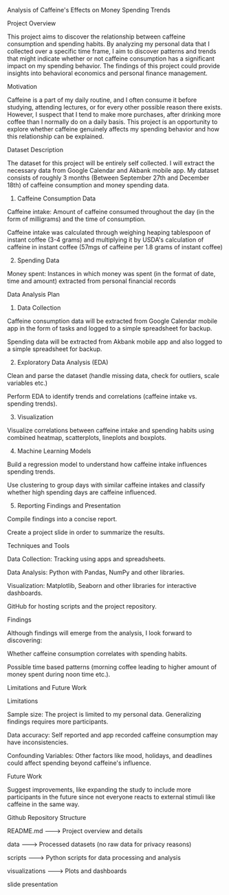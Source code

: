 Analysis of Caffeine's Effects on Money Spending Trends


Project Overview


This project aims to discover the relationship between caffeine consumption and spending habits. By analyzing my personal data that I collected over a specific time frame, I aim to discover patterns and trends that might indicate whether or not caffeine consumption has a significant impact on my spending behavior. The findings of this project could provide insights into behavioral economics and personal finance management.


Motivation


Caffeine is a part of my daily routine, and I often consume it before studying, attending lectures, or for every other possible reason there exists. However, I suspect that I tend to make more purchases, after drinking more coffee than I normally do on a daily basis. This project is an opportunity to explore whether caffeine genuinely affects my spending behavior and how this relationship can be explained.


Dataset Description


The dataset for this project will be entirely self collected. I will extract the necessary data from Google Calendar and Akbank mobile app. My dataset consists of roughly 3 months (Between September 27th and December 18th) of caffeine consumption and money spending data.

1. Caffeine Consumption Data

Caffeine intake: Amount of caffeine consumed throughout the day (in the form of milligrams) and the time of consumption.

Caffeine intake was calculated through weighing heaping tablespoon of instant coffee (3-4 grams) and multiplying it by USDA's calculation of caffeine in instant coffee (57mgs of caffeine per 1.8 grams of instant coffee)  

2. Spending Data

Money spent: Instances in which money was spent (in the format of date, time and amount) extracted from personal financial records


Data Analysis Plan


1. Data Collection

Caffeine consumption data will be extracted from Google Calendar mobile app in the form of tasks and logged to a simple spreadsheet for backup.

Spending data will be extracted from Akbank mobile app and also logged to a simple spreadsheet for backup.

2. Exploratory Data Analysis (EDA)

Clean and parse the dataset (handle missing data, check for outliers, scale variables etc.)

Perform EDA to identify trends and correlations (caffeine intake vs. spending trends).

3. Visualization

Visualize correlations between caffeine intake and spending habits using combined heatmap, scatterplots, lineplots and boxplots.

4. Machine Learning Models

Build a regression model to understand how caffeine intake influences spending trends.

Use clustering to group days with similar caffeine intakes and classify whether high spending days are caffeine influenced.

5. Reporting Findings and Presentation

Compile findings into a concise report.

Create a project slide in order to summarize the results.


Techniques and Tools


Data Collection: Tracking using apps and spreadsheets.

Data Analysis: Python with Pandas, NumPy and other libraries.

Visualization: Matplotlib, Seaborn and other libraries for interactive dashboards.

GitHub for hosting scripts and the project repository.


Findings


Although findings will emerge from the analysis, I look forward to discovering:

Whether caffeine consumption correlates with spending habits.

Possible time based patterns (morning coffee leading to higher amount of money spent during noon time etc.).


Limitations and Future Work


Limitations


Sample size: The project is limited to my personal data. Generalizing findings requires more participants.

Data accuracy: Self reported and app recorded caffeine consumption may have inconsistencies.

Confounding Variables: Other factors like mood, holidays, and deadlines could affect spending beyond caffeine's influence.


Future Work


Suggest improvements, like expanding the study  to include more participants in the future since not everyone reacts to external stimuli like caffeine in the same way.


Github Repository Structure

README.md      ---> Project overview and details

data           ---> Processed datasets (no raw data for privacy reasons)

scripts        --->  Python scripts for data processing and analysis

visualizations --->  Plots and dashboards

slide presentation
